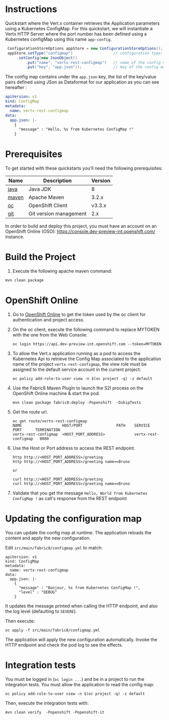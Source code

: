 # Instructions

Quickstart where the Vert.x container retrieves the Application parameters using a Kubernetes ConfigMap. 
For this quickstart, we will instantiate a Vertx HTTP Server where the port number has been defined using a Kubernetes configMap using this name `app-config`. 

```java
 ConfigurationStoreOptions appStore = new ConfigurationStoreOptions();
 appStore.setType("configmap")                  // configuration type: configmap
     .setConfig(new JsonObject()
         .put("name", "vertx-rest-configmap")   // name of the config map
         .put("key", "app.json"));              // key of the config map

```

The config map contains under the `app.json` key, the list of the key/value pairs defined 
using JSon as Dataformat for our application as you can see hereafter :

```yml
apiVersion: v1
kind: ConfigMap
metadata:
  name: vertx-rest-configmap
data:
  app.json: |-
    {
      "message" : "Hello, %s from Kubernetes ConfigMap !"
    }
```

# Prerequisites

To get started with these quickstarts you'll need the following prerequisites:

Name | Description | Version
--- | --- | ---
[java][1] | Java JDK | 8
[maven][2] | Apache Maven | 3.2.x 
[oc][3] | OpenShift Client | v3.3.x
[git][4] | Git version management | 2.x 

[1]: http://www.oracle.com/technetwork/java/javase/downloads/
[2]: https://maven.apache.org/download.cgi?Preferred=ftp://mirror.reverse.net/pub/apache/
[3]: https://docs.openshift.com/enterprise/3.2/cli_reference/get_started_cli.html
[4]: https://git-scm.com/book/en/v2/Getting-Started-Installing-Git

In order to build and deploy this project, you must have an account on an OpenShift Online (OSO): https://console.dev-preview-int.openshift.com/ instance.


# Build the Project

1. Execute the following apache maven command:

```bash
mvn clean package
```

# OpenShift Online

1. Go to [OpenShift Online](https://console.dev-preview-int.openshift.com/console/command-line) to get the token used by the oc client for authentication and project access. 

1. On the oc client, execute the following command to replace MYTOKEN with the one from the Web Console:

    ```
    oc login https://api.dev-preview-int.openshift.com --token=MYTOKEN
    ```
1. To allow the Vert.x application running as a pod to access the Kubernetes Api to retrieve the Config Map associated to the application name of the project `vertx-rest-configmap`, 
   the view role must be assigned to the default service account in the current project:

    ```
    oc policy add-role-to-user view -n $(oc project -q) -z default
    ```    
1. Use the Fabric8 Maven Plugin to launch the S2I process on the OpenShift Online machine & start the pod.

    ```
    mvn clean package fabric8:deploy -Popenshift  -DskipTests
    ```
    
1. Get the route url.

    ```
    oc get route/vertx-rest-configmap
    NAME                  HOST/PORT               PATH    SERVICE                PORT      TERMINATION  
    vertx-rest-configmap  <HOST_PORT_ADDRESS>             vertx-rest-configmap   8080
    ```

1. Use the Host or Port address to access the REST endpoint.
    ```
    http http://<HOST_PORT_ADDRESS>/greeting
    http http://<HOST_PORT_ADDRESS>/greeting name==Bruno

    or 

    curl http://<HOST_PORT_ADDRESS>/greeting
    curl http://<HOST_PORT_ADDRESS>/greeting name==Bruno
    ```
1. Validate that you get the message `Hello, World from Kubernetes ConfigMap !` as call's response from the REST endpoint

# Updating the configuration map

You can update the config map at runtime. The application reloads the content and apply the new configuration.

Edit `src/main/fabric8/configmap.yml` to match:

```
apiVersion: v1
kind: ConfigMap
metadata:
  name: vertx-rest-configmap
data:
  app.json: |-
    {
      "message" : "Bonjour, %s from Kubernetes ConfigMap !",
      "level" : "DEBUG"
    }
```

It updates the message printed when calling the HTTP endpoint, and also the log level (defaulting to `SEVERE`).

Then execute:

```
oc apply -f src/main/fabric8/configmap.yml
```

The application will apply the new configuration automatically. Invoke the HTTP endpoint and check the pod log to see
 the effects.

# Integration tests

You must be logged in (`oc login ...`) and be in a project to run the integration tests. You must allow the 
application to read the config map:

```
oc policy add-role-to-user view -n $(oc project -q) -z default
```

Then, execute the integration tests with:

```
mvn clean verify  -Popenshift -Popenshift-it
```